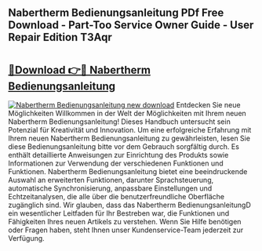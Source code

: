 ## Nabertherm Bedienungsanleitung PDf Free Download - Part-Too Service Owner Guide - User Repair Edition T3Aqr

# <h2><a href="http://df5m61h.blite.top/?on=Nabertherm+Bedienungsanleitung">🔗Download 👉🔴 Nabertherm Bedienungsanleitung</a></h2>

[![Nabertherm Bedienungsanleitung new download](https://i.imgur.com/lujVjoI.png)](http://df5m61h.blite.top/?on=Nabertherm+Bedienungsanleitung)
Entdecken Sie neue Möglichkeiten Willkommen in der Welt der Möglichkeiten mit Ihrem neuen Nabertherm Bedienungsanleitung! Dieses Handbuch untersucht sein Potenzial für Kreativität und Innovation. Um eine erfolgreiche Erfahrung mit Ihrem neuen Nabertherm Bedienungsanleitung zu gewährleisten, lesen Sie diese Bedienungsanleitung bitte vor dem Gebrauch sorgfältig durch. Es enthält detaillierte Anweisungen zur Einrichtung des Produkts sowie Informationen zur Verwendung der verschiedenen Funktionen und Funktionen. Nabertherm Bedienungsanleitung bietet eine beeindruckende Auswahl an erweiterten Funktionen, darunter Sprachsteuerung, automatische Synchronisierung, anpassbare Einstellungen und Echtzeitanalysen, die alle über die benutzerfreundliche Oberfläche zugänglich sind. Wir glauben, dass das Nabertherm BedienungsanleitungD ein wesentlicher Leitfaden für Ihr Bestreben war, die Funktionen und Fähigkeiten Ihres neuen Artikels zu verstehen. Wenn Sie Hilfe benötigen oder Fragen haben, steht Ihnen unser Kundenservice-Team jederzeit zur Verfügung.
